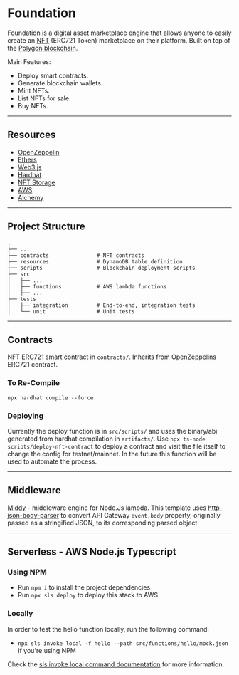 # Foundation

Foundation is a digital asset marketplace engine that allows anyone to easily create an [NFT](https://eips.ethereum.org/EIPS/eip-721) (ERC721 Token) marketplace on their platform. Built on top of the [Polygon blockchain](https://polygon.technology/).

Main Features:

- Deploy smart contracts.
- Generate blockchain wallets.
- Mint NFTs.
- List NFTs for sale.
- Buy NFTs.

---

## Resources

- [OpenZeppelin](https://openzeppelin.com/contracts/)
- [Ethers](https://www.npmjs.com/package/ethers)
- [Web3.js](https://github.com/ChainSafe/web3.js)
- [Hardhat](https://hardhat.org/)
- [NFT Storage](https://nft.storage/)
- [AWS](https://www.npmjs.com/package/aws-sdk)
- [Alchemy](https://www.alchemy.com/)

---

## Project Structure

    .
    ├── ...
    ├── contracts               # NFT contracts
    ├── resources               # DynamoDB table definition
    ├── scripts                 # Blockchain deployment scripts
    ├── src
    │   ├── ...
    │   ├── functions           # AWS lambda functions
    │   ├── ...
    ├── tests
    │   ├── integration         # End-to-end, integration tests
    │   └── unit                # Unit tests

---

## Contracts

NFT ERC721 smart contract in `contracts/`. Inherits from OpenZeppelins ERC721 contract.

### To Re-Compile

`npx hardhat compile --force`

### Deploying

Currently the deploy function is in `src/scripts/` and uses the binary/abi generated from hardhat compilation in `artifacts/`. Use `npx ts-node scripts/deploy-nft-contract` to deploy a contract and visit the file itself to change the config for testnet/mainnet. In the future this function will be used to automate the process.

---

## Middleware

[Middy](https://github.com/middyjs/middy) - middleware engine for Node.Js lambda. This template uses [http-json-body-parser](https://github.com/middyjs/middy/tree/master/packages/http-json-body-parser) to convert API Gateway `event.body` property, originally passed as a stringified JSON, to its corresponding parsed object

---

## Serverless - AWS Node.js Typescript

### Using NPM

- Run `npm i` to install the project dependencies
- Run `npx sls deploy` to deploy this stack to AWS

### Locally

In order to test the hello function locally, run the following command:

- `npx sls invoke local -f hello --path src/functions/hello/mock.json` if you're using NPM

Check the [sls invoke local command documentation](https://www.serverless.com/framework/docs/providers/aws/cli-reference/invoke-local/) for more information.
